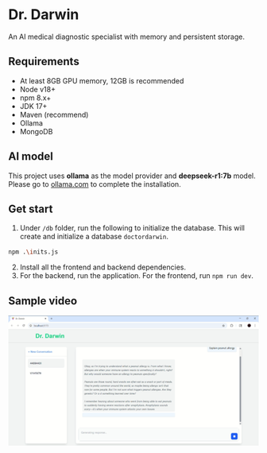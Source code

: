 # Dr. Darwin

An AI medical diagnostic specialist with memory and persistent storage.

## Requirements

- At least 8GB GPU memory, 12GB is recommended
- Node v18+
- npm 8.x+
- JDK 17+
- Maven (recommend)
- Ollama
- MongoDB

## AI model

This project uses **ollama** as the model provider and **deepseek-r1:7b** model. Please go to [ollama.com](https://ollama.com/) to complete the installation.

## Get start

1. Under `/db` folder, run the following to initialize the database. This will create and initialize a database `doctordarwin`.
```bash
npm .\inits.js
```
2. Install all the frontend and backend dependencies. 
3. For the backend, run the application. For the frontend, run `npm run dev`.

## Sample video
[![See sample](./media/sample.png)](https://youtu.be/F0knHBycgpc)
